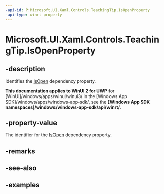 ```yaml
---
-api-id: P:Microsoft.UI.Xaml.Controls.TeachingTip.IsOpenProperty
-api-type: winrt property
---
```


# Microsoft.UI.Xaml.Controls.TeachingTip.IsOpenProperty

<!--
public static Windows.UI.Xaml.DependencyProperty IsOpenProperty { get; }
-->

## -description

Identifies the [IsOpen](teachingtip_isopen.md) dependency property.

**This documentation applies to WinUI 2 for UWP** for [WinUI]/windows/apps/winui/winui3/ in the [Windows App SDK]/windows/apps/windows-app-sdk/, see the **[Windows App SDK namespaces]/windows/windows-app-sdk/api/winrt/**.

## -property-value

The identifier for the [IsOpen](teachingtip_isopen.md) dependency property.

## -remarks

## -see-also

## -examples

